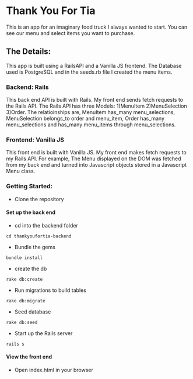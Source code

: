 # Thank You For Tia
This is an app for an imaginary food truck I always wanted to start. You can see our menu and select items you want to purchase.

## The Details:

This app is built using a RailsAPI and a Vanilla JS frontend. The Database used is PostgreSQL and in the seeds.rb file I created the menu items. 


### Backend: Rails 
This back end API is built with Rails. My front end sends fetch requests to the Rails API. The Rails API has three Models: 1)MenuItem 2)MenuSelection 3)Order. The relatioinships are, MenuItem has_many menu_selections, MenuSelection belongs_to order and menu_item, Order has_many menu_selections and has_many menu_items through menu_selections.

### Frontend: Vanilla JS
This front end is built with Vanilla JS. My front end makes fetch requests to my Rails API. For example, The Menu displayed on the DOM was fetched from my back end and turned into Javascript objects stored in a Javascript Menu class.

### Getting Started:

* Clone the repository

#### Set up the back end

* cd into the backend folder
```
cd thankyoufortia-backend 
```

* Bundle the gems 
```
bundle install
```
* create the db
```
rake db:create
```

* Run migrations to build tables
```
rake db:migrate
```

* Seed database 
```
rake db:seed
```

* Start up the Rails server
```
rails s
```

#### View the front end

* Open index.html in your browser
